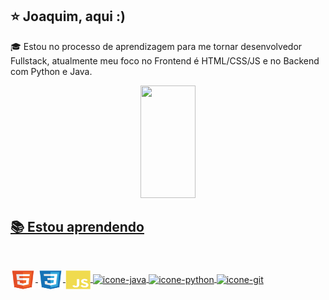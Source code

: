 ## :star: Joaquim, aqui :)

:mortar_board: Estou no processo de aprendizagem para me tornar desenvolvedor Fullstack, atualmente meu foco no Frontend é HTML/CSS/JS e no Backend com Python e Java.

<div align="center">
  <a href="https://github.com/JoaquimGo">
  <img height="180em" width="42%" src="https://github-readme-stats.vercel.app/api/top-langs/?username=JoaquimGo&layout=compact&langs_count=7&theme=radical"/>
<!--    <img   height="180em" width="48%"" src="https://github-readme-streak-stats.herokuapp.com/?user=JoaquimGo&theme=radical"/> -->
</div>

## 📚 Estou aprendendo

<div style="display: inline_block"><br>
  
  <img align="center" alt="icone-html"  height="30" width="40"
  src="https://raw.githubusercontent.com/devicons/devicon/master/icons/html5/html5-original.svg">
  <img align="center" alt="icone-css"  height="30" width="40"  
  src="https://raw.githubusercontent.com/devicons/devicon/master/icons/css3/css3-original.svg">
  <img align="center" alt="icone-js" height="30" width="40" 
  src="https://raw.githubusercontent.com/devicons/devicon/master/icons/javascript/javascript-plain.svg">
  <img align="center" alt="icone-java" height="35" width="40" 
  src="https://cdn.jsdelivr.net/gh/devicons/devicon/icons/java/java-original.svg" /> 
  <img align="center" alt="icone-python" height="35" width="40" 
  src="https://cdn.jsdelivr.net/gh/devicons/devicon/icons/python/python-original.svg" />
  <img align="center" alt="icone-git" height="30" width="40" 
  src="https://cdn.jsdelivr.net/gh/devicons/devicon/icons/git/git-original.svg" /> 
  
